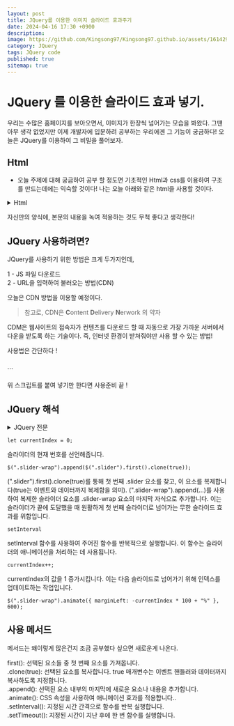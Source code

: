```yaml
---
layout: post
title: JQuery를 이용한 이미지 슬라이드 효과주기
date: 2024-04-16 17:30 +0900
description:
image: https://github.com/Kingsong97/Kingsong97.github.io/assets/161429740/6b14d54f-28c3-45e6-9b16-1e70d3abf82d
category: JQuery
tags: JQuery code
published: true
sitemap: true
---
```


# JQuery 를 이용한 슬라이드 효과 넣기.

우리는 수많은 홈페이지를 보아오면서, 이미지가 한장씩 넘어가는 모습을 봐왔다. 그땐 아무 생각 없었지만 이제 개발자에 입문하려 공부하는 우리에겐 그 기능이 궁금하다! 오늘은 JQuery를 이용하여 그 비밀을
풀어보자.

## Html

- 오늘 주제에 대해 궁금하여 공부 할 정도면 기초적인 Html과 css를 이용하여 구조를 만드는데에는 익숙할 것이다! 나는 오늘 아래와 같은 html을 사용할 것이다.
<details>
    <summary>Html</summary>

    ```html
    <!DOCTYPE html>
    <html lang="ko">

    <head>
        <meta charset="UTF-8">
        <meta name="viewport" content="width=device-width, initial-scale=1.0">
        <title>유진건설</title>
        <link rel="stylesheet" href="css/style.css">
    </head>

    <body>
        <div id="wrap">
            <header id="header">
                <h1 class="logo">
                    <a href="#">유진건설</a>
                </h1>
                <nav>
                    <ul>
                        <li><a href="#">회사소개</a>
                            <ul>
                                <li><a href="#">인사말</a></li>
                                <li><a href="#">조직구성도</a></li>
                                <li><a href="#">오시는길</a></li>
                            </ul>
                        </li>
                        <li><a href="#">사업영역</a>
                            <ul>
                                <li><a href="#">전원주택</a></li>
                                <li><a href="#">도시재생</a></li>
                                <li><a href="#">인테리어</a></li>
                            </ul>
                        </li>
                        <li><a href="#">입주정보</a>
                            <ul>
                                <li><a href="#">입주단지</a></li>
                                <li><a href="#">입주캘린더</a></li>
                            </ul>
                        </li>
                        <li><a href="#">회사소개</a>
                            <ul>
                                <li><a href="#">공지사항</a></li>
                                <li><a href="#">건축상담</a></li>
                                <li><a href="#">홍보자료실</a></li>
                            </ul>
                        </li>
                    </ul>
                </nav>
            </header>
            <!-- //header -->
            <article id="slider">
                <div class="slider-wrap">
                    <div class="slider S1">
                        <img src="../site/siteA/images/banner01.jpg" alt="건물이 아닌 미래를 만듭니다.">
                        <div class="text">
                            <h2>건물이 아닌 미래를 만듭니다.</h2>
                            <p>미래를 선도하는 유진그룹</p>
                        </div>
                    </div>
                    <div class="slider S2">
                        <img src="../site/siteA/images/banner02.jpg" alt="과거와 미래를 이어갑니다.">
                        <div class="text">
                            <h2>과거와 미래를 이어갑니다.</h2>
                            <p>조화를 이룩하는 유진그룹</p>
                        </div>
                    </div>
                    <div class="slider S3">
                        <img src="../site/siteA/images/banner03.jpg" alt="고객의 상상을 현실로 만듭니다.">
                        <div class="text">
                            <h2>고객의 상상을 현실로 만듭니다.</h2>
                            <p>상상을 실현하는 유진그룹</p>
                        </div>
                    </div>
                </div>
            </article>

            <!-- //slider -->
            <main id="main">
                <section class="notice">
                    <h3>공지사항</h3>
                    <div>
                        <ul>
                            <li><a href="#">미래를 건설하는 혁신적인</a><span>2024.04.04</span></li>
                            <li><a href="#">유진 건설 주주 총회</a><span>2024.04.05</span></li>
                            <li><a href="#">유진 건설 세미나실 이용안내</a><span>2024.04.06</span></li>
                            <li><a href="#">건설학자 세미나 신청 방법</a><span>2024.04.07</span></li>
                        </ul>
                    </div>
                </section>
                <!-- //notice -->
                <section class="gallery">
                    <h3>갤러리</h3>
                    <ul>
                        <li>
                            <a href="#"><img src="../site/siteA/images/notice01.jpg" alt="건축 이미지01"></a>
                        </li>
                        <li>
                            <a href="#"><img src="../site/siteA/images/notice02.jpg" alt="건축 이미지02"></a>
                        </li>
                        <li>
                            <a href="#"><img src="../site/siteA/images/notice03.jpg" alt="건축 이미지03"></a>
                        </li>
                    </ul>
                </section>
                <!-- //gallery -->
                <section class="link">
                    <h3>이벤트 바로가기</h3>
                    <a href="#">바로가기</a>
                </section>
                <!-- //link -->
            </main>

            <!-- //main -->
            <footer id="footer">
                <div class="left">
                    <div class="menu">
                        <ul>
                            <li><a href="#">개인정보처리방침</a></li>
                            <li><a href="#">저작권 보호정책</a></li>
                            <li><a href="#">이메일 무단수집 거부</a></li>
                            <li><a href="#">CCTV 설치 및 운영</a></li>
                        </ul>
                    </div>
                    <div class="copy">
                        COPYRIGHT 2024, All Rights Reserve
                    </div>
                </div>
                <div class="right">
                    <select>
                        <option value="1">가나 건설회사</option>
                        <option value="2">다라 건설회사</option>
                        <option value="3">마바 건설회사</option>
                    </select>
                </div>
            </footer>
        </div>
        ```
</details>

자신만의 양식에, 본문의 내용을 녹여 적용하는 것도 무척 좋다고 생각한다!

## JQuery 사용하려면?

JQuery를 사용하기 위한 방법은 크게 두가지인데,


1 - JS 파일 다운로드<br>
2 - URL을 입력하여 불러오는 방법(CDN)

오늘은 CDN 방법을 이용할 예정이다.

>참고로, CDN은 **C**ontent **D**elivery **N**erwork 의 약자

CDM은 웹사이트의 접속자가 컨텐츠를 다운로드 할 때 자동으로 가장 가까운 서버에서 다운을 받도록 하는 기술이다. 즉, 인터넷 환경이 받쳐줘야만 사용 할 수 있는 방법!

사용법은 간단하다 !

> ```
<script src="https://ajax.googleapis.com/ajax/libs/jquery/3.7.1/jquery.min.js"></script>```

위 스크립트를 붙여 넣기만 한다면 사용준비 끝 !

## JQuery 해석

<details>
    <summary>JQuery 전문</summary>

    ```javascript
    let currentIndex = 0;
    $(".slider-wrap").append($(".slider").first().clone(true));
    setInterval(() => {
    currentIndex++;
    $(".slider-wrap").animate({ marginLeft: -currentIndex * 100 + "%" }, 600);

    if (currentIndex == 3) {
    setTimeout(() => {
    $(".slider-wrap").animate({ marginLeft: 0 }, 0);
    currentIndex = 0;
    }, 700);
    }
    }, 3000);
    ```
</details>

```
let currentIndex = 0;
```
슬라이더의 현재 번호를 선언해줍니다.

```
$(".slider-wrap").append($(".slider").first().clone(true));
```

(".slider").first().clone(true)를 통해 첫 번째 .slider 요소를 찾고, 이 요소를 복제합니다(true는 이벤트와 데이터까지 복제함을 의미).
(".slider-wrap").append(...)를 사용하여 복제한 슬라이더 요소를 .slider-wrap 요소의 마지막 자식으로 추가합니다. 이는 슬라이더가 끝에 도달했을 때 원활하게 첫 번째 슬라이더로 넘어가는
무한 슬라이드 효과를 위함입니다.

```
setInterval
```
setInterval 함수를 사용하여 주어진 함수를 반복적으로 실행합니다. 이 함수는 슬라이더의 애니메이션을 처리하는 데 사용됩니다.

```
currentIndex++;
```
currentIndex의 값을 1 증가시킵니다. 이는 다음 슬라이드로 넘어가기 위해 인덱스를 업데이트하는 작업입니다.

```
$(".slider-wrap").animate({ marginLeft: -currentIndex * 100 + "%" }, 600);
```

## 사용 메서드

메서드는 왜이렇게 많은건지 조금 공부했다 싶으면 새로운게 나온다.


first(): 선택된 요소들 중 첫 번째 요소를 가져옵니다.<br>
.clone(true): 선택된 요소를 복사합니다. true 매개변수는 이벤트 핸들러와 데이터까지 복사하도록 지정합니다.<br>
.append(): 선택된 요소 내부의 마지막에 새로운 요소나 내용을 추가합니다.<br>
.animate(): CSS 속성을 사용하여 애니메이션 효과를 적용합니다..<br>
.setInterval(): 지정된 시간 간격으로 함수를 반복 실행합니다. <br>
.setTimeout(): 지정된 시간이 지난 후에 한 번 함수를 실행합니다.